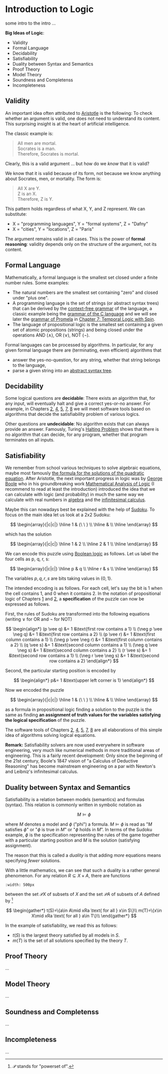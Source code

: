# Introduction to Logic

some intro to the intro ...

**Big Ideas of Logic**:

- Validity
- Formal Language
- Decidability
- Satisfiability
- Duality between Syntax and Semantics
- Proof Theory
- Model Theory
- Soundness and Completenss
- Incompleteness

## Validity

An important idea often attributed to [Aristotle](https://plato.stanford.edu/entries/aristotle-logic/) is the following: To check whether an argument is valid, one does not need to understand its content. This surprising insight is at the heart of artificial intelligence. 

The classic example is:

> All men are mortal.  
> Socrates is a man.  
> Therefore, Socrates is mortal.

Clearly, this is a valid argument ... but how do we *know* that it is valid?

We know that it is valid because of its form, not because we know anything about Socrates, men, or mortality. The form is:

> All X are Y.  
> Z is an X.  
> Therefore, Z is Y.

This pattern holds regardless of what X, Y, and Z represent. We can substitute:
- X = "programming languages", Y = "formal systems", Z = "Dafny"
- X = "cities", Y = "locations", Z = "Paris"

The argument remains valid in all cases. This is the power of **formal reasoning**: validity depends only on the structure of the argument, not its content.

## Formal Language

Mathematically, a formal language is the smallest set closed under a finite number rules. Some examples:
- The natural numbers are the smallest set containing "zero" and closed under "plus one". 
- A programming language is the set of strings (or abstract syntax trees) that can be derived by the [context-free grammar](https://en.wikipedia.org/wiki/Abstract_syntax_tree) of the language, a classic example being the [grammar of the C language](https://www.quut.com/c/ANSI-C-grammar-y.html) and we will see later the [grammar of Promela](https://spinroot.com/spin/Man/grammar.html) in  [Chapter 7: Temporal Logic with Spin](./7-temporal-logic.md).
- The language of propositional logic is the smallest set containing a given set of atomic propositions (strings) and being closed under the operations AND ($\wedge$), OR ($\vee$), NOT ($\neg$).

Formal languages can be processed by algorithms. In particular, for any given formal language there are (terminating, even efficient) algorithms that
- answer the yes-no-question, for any string, whether that string belongs to the language,
- parse a given string into an [abstract syntax tree](https://en.wikipedia.org/wiki/Abstract_syntax_tree).

## Decidability

Some logical questions are **decidable**: There exists an algorithm that, for any input, will eventually halt and give a correct yes-or-no answer. For example, in Chapters [2](./2-satsolving.md), [4](./4-constraint-solving.md), [5](./5-smt-solving.md), [7](./7-temporal-logic.md), [8](./8-epistemic-logic.md) we will meet software tools based on algorithms that decide the satisfiability problem of various logics.

Other questions are **undecidable**: No algorithm exists that can always provide an answer. Famously, Turing's [Halting Problem](https://en.wikipedia.org/wiki/Halting_problem) shows that there is no algorithm that can decide, for any program, whether that program terminates on all inputs.

## Satisfiability

We remember from school various techniques to solve algebraic equations, maybe most famously [the formula for the solutions of the quadratic equation](https://en.wikipedia.org/wiki/Quadratic_equation). After Aristotle, the next important progress in logic was by [George Boole](https://en.wikipedia.org/wiki/George_Boole) who in his groundbreaking work [Mathematical Analysis of Logic](https://www.gutenberg.org/files/36884/36884-pdf.pdf) (I recommend to read at least the introduction) introduced the idea that we can calculate with logic (and probability) in much the same way we calculate with real numbers in [algebra](https://en.wikipedia.org/wiki/Algebra) and the [infinitesimal calculus](https://en.wikipedia.org/wiki/Calculus).

Maybe this can nowadays best be explained with the help of [Sudoku](https://www.nytimes.com/puzzles/sudoku/easy). To focus on the main idea let us look at a 2x2 Sudoku:

$$
\begin{array}{|c|c|}
\hline
 1 & {\ \ }  \\
\hline
   &   \\
\hline
\end{array}
$$

which has the solution

$$
\begin{array}{|c|c|}
\hline
 1 & 2 \\
\hline
 2 & 1 \\
\hline
\end{array}
$$

We can encode this puzzle using [Boolean logic](https://en.wikipedia.org/wiki/Boolean_algebra) as follows. Let us label the four cells as p, q, r, s:

$$
\begin{array}{|c|c|}
\hline
p & q \\
\hline
r & s \\
\hline
\end{array}
$$

The variables $p, q, r, s$ are bits taking values in $\{0,1\}$.

The intended encoding is as follows. For each cell, let's say the bit is 1 when the cell contains 1, and 0 when it contains 2. In the notation of propositional logic of Chapters [1](./1-propositional-logic.md) and [2](./2-satsolving.md), a **specification** of the puzzle can now be expressed as follows.

First, the rules of Sudoku are transformed into the following equations (writing $\vee$ for OR and $\neg$ for NOT) 

$$
\begin{align*}
(p \vee q) &= 1 &\text{first row contains a 1} \\
(\neg p \vee \neg q) &= 1 &\text{first row contains a 2} \\
(p \vee r) &= 1 &\text{first column contains a 1} \\
(\neg p \vee \neg r) &= 1 &\text{first column contains a 2} \\
(q \vee s) &= 1 &\text{second column contains a 1} \\
(\neg q \vee \neg s) &= 1 &\text{second column contains a 2} \\
(r \vee s) &= 1 &\text{second row contains a 1} \\
(\neg r \vee \neg s) &= 1 &\text{second row contains a 2}
\end{align*}
$$

Second, the particular starting position is encoded by

$$
\begin{align*}
p&= 1 &\text{upper left corner is 1}
\end{align*}
$$

Now we encoded the puzzle

$$
\begin{array}{|c|c|}
\hline
 1 & {\ \ }  \\
\hline
   &   \\
\hline
\end{array}
$$

as a formula in propositional logic finding a solution to the puzzle is the same as finding **an assignment of truth values for the variables satisfying the logical specification** of the puzzle. 

The software tools of Chapters [2](./2-satsolving.md), [4](./4-constraint-solving.md), [5](./5-smt-solving.md), [7](./7-temporal-logic.md), [8](./8-epistemic-logic.md) are all elaborations of this simple idea of algorithms solving logical equations.

**Remark:** Satisfiability solvers are now used everywhere in software engineering, very much like numerical methods in more traditional areas of engineering. This is a fairly recent development: Only since the beginning of the 21st century, Boole's 1847 vision of "a Calculus of Deductive Reasoning" has become mainstream engineering on a par with Newton's and Leibniz's infinitesimal calculus. 

## Duality between Syntax and Semantics

Satisfiability is a relation between models (semantics) and formulas (syntax). This relation is commonly written in symbolic notation as 

$$
M\models\phi
$$

where $M$ denotes a model and $\phi$ ("phi") a formula. $M\models\phi$ is read as "$M$ satisfies $\phi$" or "$\phi$ is true in $M$" or "$\phi$ holds in $M$". In terms of the Sudoku example, $\phi$ is the specification representing the rules of the game together with a particular starting position and $M$ is the solution (satisfying assignment).

The reason that this is called a *duality* is that adding *more* equations means specifying *fewer* solutions. 

With a little mathematics, we can see that such a duality is a rather general phenomenon. For any relation $R\subseteq X\times A$, there are functions 

```{figure} ./images/2025-10-26-14-31-31.png
:width: 500px
```

between the set $\mathcal PX$ of subsets of $X$ and the set $\mathcal PA$ of subsets of $A$ defined by [^powerset]

[^powerset]: $\mathcal P$ stands for "powerset of".

$$
\begin{gather*}
t(S)=\{a\in A\mid xRa \text{ for all } x\in S\}\\
m(T)=\{x\in X\mid xRa \text{ for all } a\in T\}\\
\end{gather*}
$$

In the example of satisfiability, we read this as follows:
- $t(S)$ is the largest theory satisfied by all models in $S$.
- $m(T)$ is the set of all solutions specified by the theory $T$. 

## Proof Theory

...

## Model Theory

...

## Soundness and Completenss

...

## Incompleteness

...